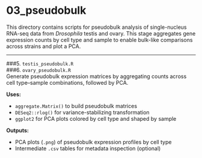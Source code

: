 # 03_pseudobulk

This directory contains scripts for pseudobulk analysis of single-nucleus RNA-seq data from *Drosophila* testis and ovary. This stage aggregates gene expression counts by cell type and sample to enable bulk-like comparisons across strains and plot a PCA.

---

###5. `testis_pseudobulk.R`  
###6. `ovary_pseudobulk.R`  
Generate pseudobulk expression matrices by aggregating counts across cell type–sample combinations, followed by PCA.

**Uses:**
- `aggregate.Matrix()` to build pseudobulk matrices  
- `DESeq2::rlog()` for variance-stabilizing transformation  
- `ggplot2` for PCA plots colored by cell type and shaped by sample  

**Outputs:**
- PCA plots (`.png`) of pseudobulk expression profiles by cell type  
- Intermediate `.csv` tables for metadata inspection (optional)
